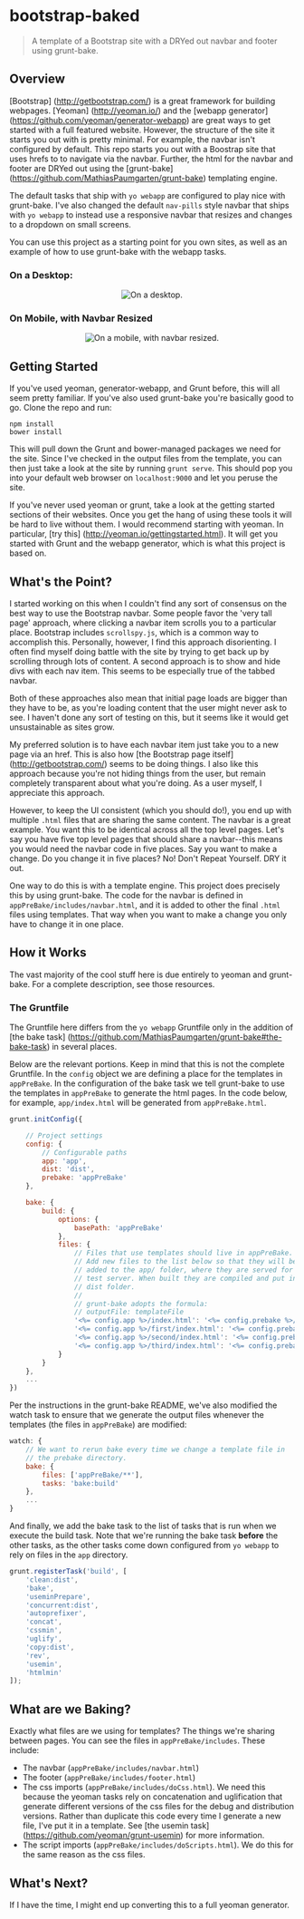 # bootstrap-baked

> A template of a Bootstrap site with a DRYed out navbar and footer using grunt-bake.

## Overview

[Bootstrap] (http://getbootstrap.com/) is a great framework for building
webpages. [Yeoman] (http://yeoman.io/) and the [webapp generator] (https://github.com/yeoman/generator-webapp)
are great ways to get started with a full featured website. However, the
structure of the site it starts you out with is pretty minimal. For example,
the navbar isn't configured by default. This repo starts you out with a Boostrap
site that uses hrefs to to navigate via the navbar. Further, the html for the
navbar and footer are DRYed out using the [grunt-bake] (https://github.com/MathiasPaumgarten/grunt-bake)
templating engine.

The default tasks that ship with `yo webapp` are configured
to play nice with grunt-bake. I've also changed the default `nav-pills` style
navbar that ships with `yo webapp` to instead use a responsive navbar that
resizes and changes to a dropdown on small screens.

You can use this project as a starting point for you own sites, as well as an
example of how to use grunt-bake with the webapp tasks.

### On a Desktop:
<p align="center">
  <img alt="On a desktop." src="./screenCap_desktop.png">
</p>

### On Mobile, with Navbar Resized
<p align="center">
  <img alt="On a mobile, with navbar resized." src="./screenCap_mobile.png">
</p>

## Getting Started

If you've used yeoman, generator-webapp, and Grunt before, this will all seem
pretty familiar. If you've also used grunt-bake you're basically good to go.
Clone the repo and run:

```shell
npm install
bower install
```

This will pull down the Grunt and bower-managed packages we need for the site.
Since I've checked in the output files from the template, you can then just
take a look at the site by running `grunt serve`. This should pop you into your
default web browser on `localhost:9000` and let you peruse the site.

If you've never used yeoman or grunt, take a look at the getting started
sections of their websites. Once you get the hang of using these tools it will
be hard to live without them. I would recommend starting with yeoman. In
particular, [try this] (http://yeoman.io/gettingstarted.html). It will get you
started with Grunt and the webapp generator, which is what this project is
based on.

## What's the Point?

I started working on this when I couldn't find any sort of consensus on the
best way to use the Bootstrap navbar. Some people favor the 'very tall page'
approach, where clicking a navbar item scrolls you to a particular place.
Bootstrap includes `scrollspy.js`, which is a common way to accomplish this.
Personally, however, I find this approach disorienting. I often find myself
doing battle with the site by trying to get back up by scrolling through lots
of content. A second approach is to show and hide divs with each nav item.
This seems to be especially true of the tabbed navbar.

Both of these approaches also mean that initial page loads are bigger than they
have to be, as you're loading content that the user might never ask to see. I
haven't done any sort of testing on this, but it seems like it would get
unsustainable as sites grow.

My preferred solution is to have each navbar item just take you to a new page
via an href. This is also how [the Bootstrap page itself] (http://getbootstrap.com/)
seems to be doing things. I also like this approach because you're not hiding
things from the user, but remain completely transparent about what you're
doing. As a user myself, I appreciate this approach.

However, to keep the UI consistent (which you should do!), you end up with
multiple `.html` files that are sharing the same content. The navbar is a great
example. You want this to be identical across all the top level pages. Let's
say you have five top level pages that should share a navbar--this means you
would need the navbar code in five places. Say you want to make a change. Do
you change it in five places? No! Don't Repeat Yourself. DRY it out.

One way to do this is with a template engine. This project does precisely this
by using grunt-bake. The
code for the navbar is defined in `appPreBake/includes/navbar.html`, and it is
added to other the final `.html` files using templates. That way when you want
to make a change you only have to change it in one place.

## How it Works

The vast majority of the cool stuff here is due entirely to yeoman and
grunt-bake. For a complete description, see those resources.

### The Gruntfile

The Gruntfile here differs from the `yo webapp` Gruntfile only in the addition
of [the bake task] (https://github.com/MathiasPaumgarten/grunt-bake#the-bake-task)
in several places.

Below are the relevant portions. Keep in mind that this is not the complete
Gruntfile. In the `config` object we are defining a place for the templates in
`appPreBake`. In the configuration of the bake task we tell grunt-bake to
use the templates in `appPreBake` to generate the html pages. In the code
below, for example, `app/index.html` will be generated from `appPreBake.html`.

```js
grunt.initConfig({

    // Project settings
    config: {
        // Configurable paths
        app: 'app',
        dist: 'dist',
        prebake: 'appPreBake'
    },

    bake: {
        build: {
            options: {
                basePath: 'appPreBake'
            },
            files: {
                // Files that use templates should live in appPreBake.
                // Add new files to the list below so that they will be
                // added to the app/ folder, where they are served for the
                // test server. When built they are compiled and put in the
                // dist folder.
                //
                // grunt-bake adopts the formula:
                // outputFile: templateFile
                '<%= config.app %>/index.html': '<%= config.prebake %>/index.html',
                '<%= config.app %>/first/index.html': '<%= config.prebake %>/first/index.html',
                '<%= config.app %>/second/index.html': '<%= config.prebake %>/second/index.html',
                '<%= config.app %>/third/index.html': '<%= config.prebake %>/third/index.html'
            }
        }
    },
    ...
})
```

Per the instructions in the grunt-bake README, we've also modified the watch
task to ensure that we generate the output files whenever the templates (the
files in `appPreBake`) are modified:

```js
watch: {
    // We want to rerun bake every time we change a template file in
    // the prebake directory.
    bake: {
        files: ['appPreBake/**'],
        tasks: 'bake:build'
    },
    ...
}
```

And finally, we add the bake task to the list of tasks that is run when we
execute the build task. Note that we're running the bake task <b>before</b>
the other tasks, as the other tasks come down configured from `yo webapp` to
rely on files in the `app` directory.

```js
grunt.registerTask('build', [
    'clean:dist',
    'bake',
    'useminPrepare',
    'concurrent:dist',
    'autoprefixer',
    'concat',
    'cssmin',
    'uglify',
    'copy:dist',
    'rev',
    'usemin',
    'htmlmin'
]);
```

## What are we Baking?

Exactly what files are we using for templates? The things we're sharing
between pages. You can see the files in `appPreBake/includes`.
These include:

* The navbar (`appPreBake/includes/navbar.html`)
* The footer (`appPreBake/includes/footer.html`)
* The css imports (`appPreBake/includes/doCss.html`). We need this because the
yeoman tasks rely on concatenation and uglification that generate different
versions of the css files for the debug and distribution versions. Rather than
duplicate this code every time I generate a new file, I've put it in a template.
See [the usemin task] (https://github.com/yeoman/grunt-usemin) for more
information.
* The script imports (`appPreBake/includes/doScripts.html`). We do this for the
same reason as the css files.

## What's Next?

If I have the time, I might end up converting this to a full yeoman generator.

